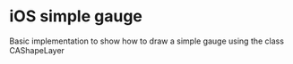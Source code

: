 # iOS simple gauge 
Basic implementation to show how to draw a simple gauge using the class CAShapeLayer
